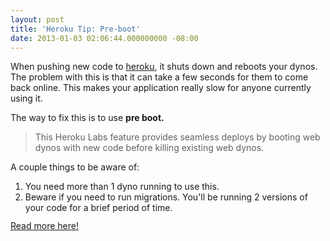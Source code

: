 ```yaml
---
layout: post
title: 'Heroku Tip: Pre-boot'
date: 2013-01-03 02:06:44.000000000 -08:00
---
```

When pushing new code to <a href="http://heroku.com">heroku</a>, it shuts down and reboots your dynos. The problem with this is that it can take a few seconds for them to come back online. This makes your application really slow for anyone currently using it.

The way to fix this is to use <strong>pre boot.</strong>
<blockquote>This Heroku Labs feature provides seamless deploys by booting web dynos with new code before killing existing web dynos.</blockquote>
A couple things to be aware of:
<ol>
	<li>You need more than 1 dyno running to use this.</li>
	<li>Beware if you need to run migrations. You'll be running 2 versions of your code for a brief period of time.</li>
</ol>
<span style="line-height: 13px"><a href="https://devcenter.heroku.com/articles/labs-preboot/">Read more here!

</a></span>
